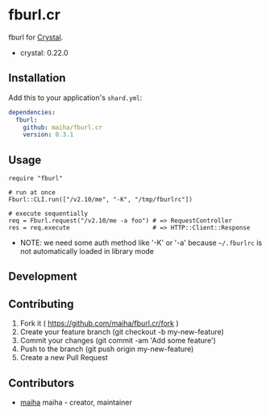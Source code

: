 # fburl.cr

fburl for [Crystal](http://crystal-lang.org/).

- crystal: 0.22.0

## Installation

Add this to your application's `shard.yml`:

```yaml
dependencies:
  fburl:
    github: maiha/fburl.cr
    version: 0.3.1
```

## Usage

```crystal
require "fburl"

# run at once
Fburl::CLI.run(["/v2.10/me", "-K", "/tmp/fburlrc"])

# execute sequentially
req = Fburl.request("/v2.10/me -a foo") # => RequestController
res = req.execute                       # => HTTP::Client::Response
```

- NOTE: we need some auth method like '-K' or '-a' because `~/.fburlrc` is not automatically loaded in library mode

## Development

## Contributing

1. Fork it ( https://github.com/maiha/fburl.cr/fork )
2. Create your feature branch (git checkout -b my-new-feature)
3. Commit your changes (git commit -am 'Add some feature')
4. Push to the branch (git push origin my-new-feature)
5. Create a new Pull Request

## Contributors

- [maiha](https://github.com/maiha) maiha - creator, maintainer
